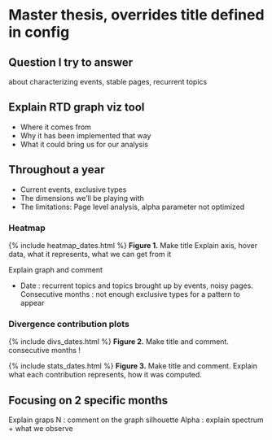 # Master thesis, overrides title defined in config

## Question I try to answer
about characterizing events, stable pages, recurrent topics

## Explain RTD graph viz tool
* Where it comes from
* Why it has been implemented that way
* What it could bring us for our analysis

## Throughout a year 
* Current events, exclusive types
* The dimensions we’ll be playing with
* The limitations: Page level analysis, alpha parameter not optimized

### Heatmap

{% include heatmap_dates.html %}
**Figure 1.** Make title
Explain axis, hover data, what it represents, what we can get from it

Explain graph and comment
* Date : recurrent topics and topics brought up by events, noisy pages. Consecutive months : not enough exclusive types for a pattern to appear

### Divergence contribution plots

{% include divs_dates.html %}
**Figure 2.** Make title and comment. consecutive months !

{% include stats_dates.html %}
**Figure 3.** Make title and comment. Explain what each contribution represents, how it was computed.

## Focusing on 2 specific months

Explain graps
N : comment on the graph silhouette
Alpha : explain spectrum + what we observe

